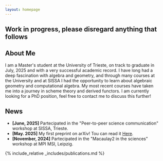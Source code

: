 ```yaml
---
layout: homepage
---
```

## Work in progress, please disregard anything that follows

## About Me

I am a Master's student at the University of Trieste, on track to graduate in July, 2025 and with a very successful academic record. I have long had a deep fascination with algebra and geometry, and through many courses at the University and at SISSA I had the opportunity to learn about algebraic geometry and computational algebra. My most recent courses have taken me into a journey in scheme theory and derived functors. I am currently looking for a PhD position, feel free to contact me to discuss this further!



## News

- **[June, 2025]** Partecipated in the "Peer-to-peer science communication" workshop at SISSA, Trieste.
- **[May. 2025]** My first preprint on arXiv! Tou can read it [Here](https://arxiv.org/abs/2506.01429).
- **[November, 2024]** Partecipated in the "Macaulay2 in the sciences" workshop at MPI MSI, Leipzig.


{% include_relative _includes/publications.md %}
